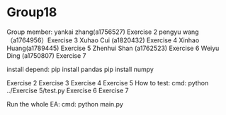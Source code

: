 # Group18

Group member: 
yankai zhang(a1756527) Exercise 2
pengyu wang（a1764956）Exercise 3
Xuhao Cui (a1820432) Exercise 4
Xinhao Huang(a1789445) Exercise 5 
Zhenhui Shan (a1762523) Exercise 6
Weiyu Ding (a1750807)  Exercise 7


install depend:
pip install pandas
pip install numpy


Exercise 2
Exercise 3
Exercise 4
Exercise 5
How to test:
cmd: python ../Exercise 5/test.py
Exercise 6
Exercise 7

Run the whole EA:
cmd: python main.py
